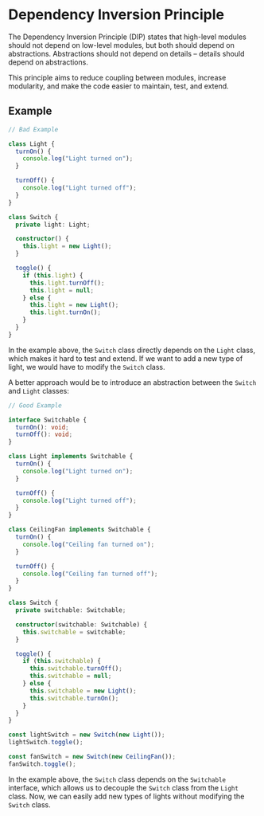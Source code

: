 # Dependency Inversion Principle

The Dependency Inversion Principle (DIP) states that high-level modules should not depend on low-level modules, but both should depend on abstractions. Abstractions should not depend on details – details should depend on abstractions.

This principle aims to reduce coupling between modules, increase modularity, and make the code easier to maintain, test, and extend.

## Example

```ts
// Bad Example

class Light {
  turnOn() {
    console.log("Light turned on");
  }

  turnOff() {
    console.log("Light turned off");
  }
}

class Switch {
  private light: Light;

  constructor() {
    this.light = new Light();
  }

  toggle() {
    if (this.light) {
      this.light.turnOff();
      this.light = null;
    } else {
      this.light = new Light();
      this.light.turnOn();
    }
  }
}
```

In the example above, the `Switch` class directly depends on the `Light` class, which makes it hard to test and extend. If we want to add a new type of light, we would have to modify the `Switch` class.

A better approach would be to introduce an abstraction between the `Switch` and `Light` classes:

```ts
// Good Example

interface Switchable {
  turnOn(): void;
  turnOff(): void;
}

class Light implements Switchable {
  turnOn() {
    console.log("Light turned on");
  }

  turnOff() {
    console.log("Light turned off");
  }
}

class CeilingFan implements Switchable {
  turnOn() {
    console.log("Ceiling fan turned on");
  }

  turnOff() {
    console.log("Ceiling fan turned off");
  }
}

class Switch {
  private switchable: Switchable;

  constructor(switchable: Switchable) {
    this.switchable = switchable;
  }

  toggle() {
    if (this.switchable) {
      this.switchable.turnOff();
      this.switchable = null;
    } else {
      this.switchable = new Light();
      this.switchable.turnOn();
    }
  }
}

const lightSwitch = new Switch(new Light());
lightSwitch.toggle();

const fanSwitch = new Switch(new CeilingFan());
fanSwitch.toggle();
```

In the example above, the `Switch` class depends on the `Switchable` interface, which allows us to decouple the `Switch` class from the `Light` class. Now, we can easily add new types of lights without modifying the `Switch` class.
